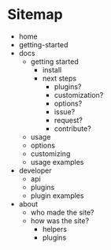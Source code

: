 # Sitemap

- home
- getting-started
- docs
  * getting started
    + install
    + next steps
      - plugins?
      - customization?
      - options?
      - issue?
      - request?
      - contribute?
  * usage
  * options
  * customizing
  * usage examples
- developer
  * api
  * plugins
  * plugin examples
- about
  * who made the site?
  * how was the site?
    + helpers
    + plugins
